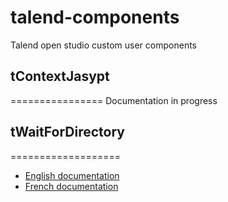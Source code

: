 # talend-components
Talend open studio custom user components

## tContextJasypt
================
Documentation in progress

## tWaitForDirectory
===================
* [English documentation](http://easy-bi.org/download/Manual%20-%20tWaitForDirectory%20Talend%20component-EN.pdf)
* [French documentation](http://easy-bi.org/blog/talend-creation-du-composant-twaitfordirectory/)